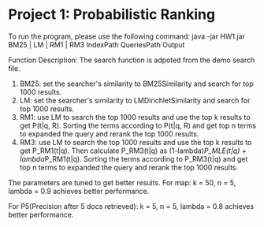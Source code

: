 # Project 1: Probabilistic Ranking

To run the program, please use the following command:
java -jar HW1.jar BM25 | LM | RM1 | RM3 IndexPath QueriesPath Output


Function Description:
The search function is adpoted from the demo search file.
1. BM25: set the searcher's similarity to BM25Similarity and search for top 1000 results.
2. LM: set the searcher's similarity to LMDirichletSimilarity and search for top 1000 results.
3. RM1: use LM to search the top 1000 results and use the top k results to get P(t|q, R). Sorting the terms according to P(t|q, R) and get top n terms to expanded the query and rerank the top 1000 results.
4. RM3: use LM to search the top 1000 results and use the top k results to get P_RM1(t|q). Then calculate P_RM3(t|q) as (1-lambda)*P_MLE(t|q) + lambda*P_RM1(t|q). Sorting the terms according to P_RM3(t|q) and get top n terms to expanded the query and rerank the top 1000 results.

The parameters are tuned to get better results.
For map: k = 50, n = 5, lambda = 0.9 achieves better performance.

For P5(Precision after 5 docs retrieved): k = 5, n = 5, lambda = 0.8 achieves better performance.



         